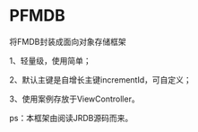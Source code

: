 # PFMDB
将FMDB封装成面向对象存储框架

1、轻量级，使用简单；

2、默认主键是自增长主键incrementId，可自定义；

3、使用案例存放于ViewController。

ps：本框架由阅读JRDB源码而来。
